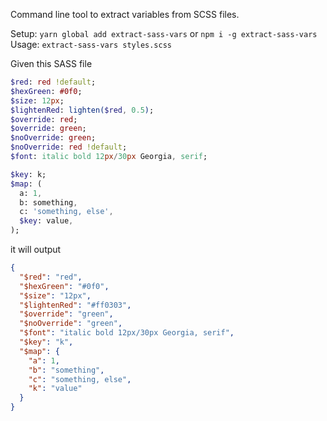Command line tool to extract variables from SCSS files.

Setup: `yarn global add extract-sass-vars` or `npm i -g extract-sass-vars`
Usage: `extract-sass-vars styles.scss`

Given this SASS file

```sass
$red: red !default;
$hexGreen: #0f0;
$size: 12px;
$lightenRed: lighten($red, 0.5);
$override: red;
$override: green;
$noOverride: green;
$noOverride: red !default;
$font: italic bold 12px/30px Georgia, serif;

$key: k;
$map: (
  a: 1,
  b: something,
  c: 'something, else',
  $key: value,
);
```

it will output

```json
{
  "$red": "red",
  "$hexGreen": "#0f0",
  "$size": "12px",
  "$lightenRed": "#ff0303",
  "$override": "green",
  "$noOverride": "green",
  "$font": "italic bold 12px/30px Georgia, serif",
  "$key": "k",
  "$map": {
    "a": 1,
    "b": "something",
    "c": "something, else",
    "k": "value"
  }
}
```
